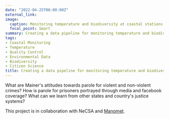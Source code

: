```yaml
---
date: "2022-04-25T00:00:00Z"
external_link: 
image:
  caption: Monitoring temperature and biodiversity at coastal stations across Maine
  focal_point: Smart
summary: Creating a data pipeline for monitoring temperature and biodiversity along the coast of Maine and New Hampshire with NeCSA and Manomet
tags:
- Coastal Monitoring
- Temperature
- Quality Control
- Environmental Data 
- Biodiversity
- Citizen Science
title: Creating a data pipeline for monitoring temperature and biodiversity along the coast of Maine and New Hampshire with NeCSA and Manomet
---
```


What are Mainer's attitudes towards parole for violent and non-violent crimes? How is parole for prisoners portrayed through media and facebook coverage? What can we learn from other states and country's justice systems? 

This project is in collaboration with NeCSA and [Manomet](https://www.manomet.org). 


